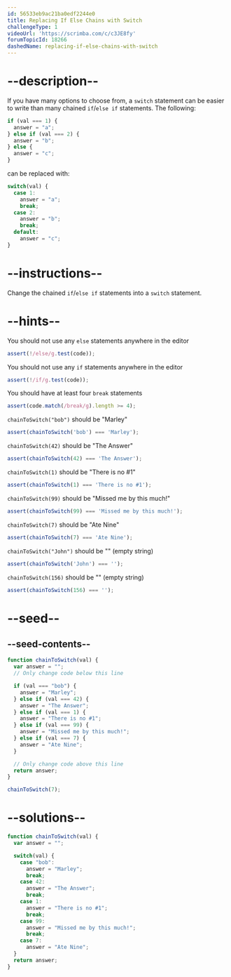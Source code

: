 ```yaml
---
id: 56533eb9ac21ba0edf2244e0
title: Replacing If Else Chains with Switch
challengeType: 1
videoUrl: 'https://scrimba.com/c/c3JE8fy'
forumTopicId: 18266
dashedName: replacing-if-else-chains-with-switch
---
```


# --description--

If you have many options to choose from, a `switch` statement can be easier to write than many chained `if`/`else if` statements. The following:

```js
if (val === 1) {
  answer = "a";
} else if (val === 2) {
  answer = "b";
} else {
  answer = "c";
}
```

can be replaced with:

```js
switch(val) {
  case 1:
    answer = "a";
    break;
  case 2:
    answer = "b";
    break;
  default:
    answer = "c";
}
```

# --instructions--

Change the chained `if`/`else if` statements into a `switch` statement.

# --hints--

You should not use any `else` statements anywhere in the editor

```js
assert(!/else/g.test(code));
```

You should not use any `if` statements anywhere in the editor

```js
assert(!/if/g.test(code));
```

You should have at least four `break` statements

```js
assert(code.match(/break/g).length >= 4);
```

`chainToSwitch("bob")` should be "Marley"

```js
assert(chainToSwitch('bob') === 'Marley');
```

`chainToSwitch(42)` should be "The Answer"

```js
assert(chainToSwitch(42) === 'The Answer');
```

`chainToSwitch(1)` should be "There is no #1"

```js
assert(chainToSwitch(1) === 'There is no #1');
```

`chainToSwitch(99)` should be "Missed me by this much!"

```js
assert(chainToSwitch(99) === 'Missed me by this much!');
```

`chainToSwitch(7)` should be "Ate Nine"

```js
assert(chainToSwitch(7) === 'Ate Nine');
```

`chainToSwitch("John")` should be "" (empty string)

```js
assert(chainToSwitch('John') === '');
```

`chainToSwitch(156)` should be "" (empty string)

```js
assert(chainToSwitch(156) === '');
```

# --seed--

## --seed-contents--

```js
function chainToSwitch(val) {
  var answer = "";
  // Only change code below this line

  if (val === "bob") {
    answer = "Marley";
  } else if (val === 42) {
    answer = "The Answer";
  } else if (val === 1) {
    answer = "There is no #1";
  } else if (val === 99) {
    answer = "Missed me by this much!";
  } else if (val === 7) {
    answer = "Ate Nine";
  }

  // Only change code above this line
  return answer;
}

chainToSwitch(7);
```

# --solutions--

```js
function chainToSwitch(val) {
  var answer = "";

  switch(val) {
    case "bob":
      answer = "Marley";
      break;
    case 42:
      answer = "The Answer";
      break;
    case 1:
      answer = "There is no #1";
      break;
    case 99:
      answer = "Missed me by this much!";
      break;
    case 7:
      answer = "Ate Nine";
  }
  return answer;
}
```